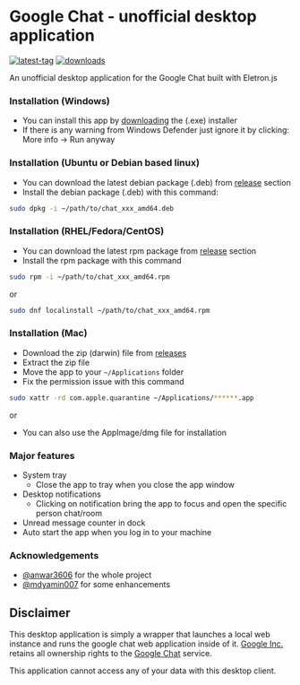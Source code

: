 # Google Chat - unofficial desktop application
[![latest-tag](https://badgen.net/github/release/anwar3606/google-chat-webapp)](https://github.com/anwar3606/google-chat-webapp/releases)
[![downloads](https://img.shields.io/github/downloads/anwar3606/google-chat-webapp/total?cacheSeconds=3600)](https://somsubhra.github.io/github-release-stats/?username=anwar3606&repository=google-chat-webapp&page=1&per_page=30)



An unofficial desktop application for the Google Chat built with Eletron.js


### Installation (Windows)

* You can install this app by [downloading](https://github.com/anwar3606/google-chat-webapp/releases) the (.exe) installer
* If there is any warning from Windows Defender just ignore it by clicking: More info -> Run anyway 

### Installation (Ubuntu or Debian based linux)

* You can download the latest debian package (.deb) from [release](https://github.com/anwar3606/google-chat-webapp/releases) section
* Install the debian package (.deb) with this command:

```bash
sudo dpkg -i ~/path/to/chat_xxx_amd64.deb
```

### Installation (RHEL/Fedora/CentOS)

* You can download the latest rpm package from [release](https://github.com/anwar3606/google-chat-webapp/releases) section
* Install the rpm package with this command

```bash
sudo rpm -i ~/path/to/chat_xxx_amd64.rpm
```
or
```bash
sudo dnf localinstall ~/path/to/chat_xxx_amd64.rpm
```

### Installation (Mac)

* Download the zip (darwin) file from [releases](https://github.com/anwar3606/google-chat-webapp/releases)
* Extract the zip file
* Move the app to your `~/Applications` folder
* Fix the permission issue with this command

```bash
sudo xattr -rd com.apple.quarantine ~/Applications/******.app
```
or

* You can also use the AppImage/dmg file for installation

### Major features
* System tray
    - Close the app to tray when you close the app window
* Desktop notifications
    - Clicking on notification bring the app to focus and open the specific person chat/room
* Unread message counter in dock
* Auto start the app when you log in to your machine

### Acknowledgements

* [@anwar3606](https://github.com/anwar3606) for the whole project
* [@mdyamin007](https://github.com/mdyamin007) for some enhancements

## Disclaimer

This desktop application is simply a wrapper that launches a local web instance and runs the google chat web application inside of it. [Google Inc.](https://en.wikipedia.org/wiki/Google) retains all ownership rights to the [Google Chat](https://chat.google.com) service.

This application cannot access any of your data with this desktop client.

